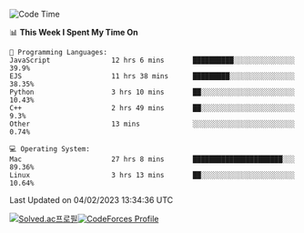 
<!--START_SECTION:waka-->
![Code Time](http://img.shields.io/badge/Code%20Time-2%2C449%20hrs%207%20mins-blue)

📊 **This Week I Spent My Time On** 

```text
💬 Programming Languages: 
JavaScript               12 hrs 6 mins       ██████████░░░░░░░░░░░░░░░   39.9% 
EJS                      11 hrs 38 mins      █████████░░░░░░░░░░░░░░░░   38.35% 
Python                   3 hrs 10 mins       ██░░░░░░░░░░░░░░░░░░░░░░░   10.43% 
C++                      2 hrs 49 mins       ██░░░░░░░░░░░░░░░░░░░░░░░   9.3% 
Other                    13 mins             ░░░░░░░░░░░░░░░░░░░░░░░░░   0.74%

💻 Operating System: 
Mac                      27 hrs 8 mins       ██████████████████████░░░   89.36% 
Linux                    3 hrs 13 mins       ██░░░░░░░░░░░░░░░░░░░░░░░   10.64%

```


 Last Updated on 04/02/2023 13:34:36 UTC
<!--END_SECTION:waka-->
[![Solved.ac프로필](http://mazassumnida.wtf/api/generate_badge?boj=hckim96)](https://solved.ac/hckim96)[![CodeForces Profile](https://cf.leed.at?id=hckim96)](https://codeforces.com/profile/hckim96)
